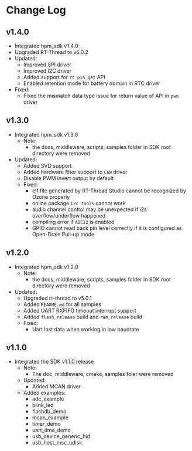 # Change Log

## v1.4.0
- Integrated hpm_sdk v1.4.0
- Upgraded RT-Thread to v5.0.2
- Updated:
  - Improved SPI driver
  - Improved I2C driver
  - Added support for `rt_pin_get` API
  - Enabled retention mode for battery domain in RTC driver
- Fixed:
  - Fixed the mismatch data type issue for return value of API in `pwm` driver

## v1.3.0
- Integrated hpm_sdk v1.3.0
  - Note:
    - the docs, middleware, scripts, samples folder in SDK root directory were removed
- Updated:
    - Added SVD support
    - Added hardware filter support to `CAN` driver
    - Disable PWM invert output by default
  - Fixed:
    - elf file generated by RT-Thread Studio cannot be recognized by Ozone properly
    - online package `i2c tools` cannot work
    - audio channel control may be unexpected if i2s overflow/underflow happened
    - compiling error if `ADC12` is enabled
    - GPIO cannot read back pin level correctly if it is configured as Open-Drain Pull-up mode

## v1.2.0
- Integrated hpm_sdk v1.2.0
  - Note:
    - the docs, middleware, scripts, samples folder in SDK root directory were removed
- Updated:
    - Upgraded rt-thread to v5.0.1
    - Added `README.md` for all samples
    - Added UART RXFIFO timeout interrupt support
    - Added `flash_release` build and `ram_release` build
  - Fixed:
    - Uart lost data when working in low baudrate

## v1.1.0
- Integrated the SDK v1.1.0 release
  - Note:
    - The doc, middleware, cmake, samples foler were removed
  - Updated:
    - Added MCAN driver
  - Added examples:
    - adc_example
    - blink_led
    - flashdb_demo
    - mcan_example
    - timer_demo
    - uart_dma_demo
    - usb_device_generic_hid
    - usb_host_msc_udisk